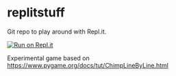 # replitstuff
Git repo to play around with Repl.it.

[![Run on Repl.it](https://repl.it/badge/github/Boniface222/replitstuff)](https://repl.it/github/Boniface222/replitstuff)

Experimental game based on https://www.pygame.org/docs/tut/ChimpLineByLine.html

